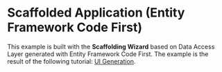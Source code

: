# Scaffolded Application (Entity Framework Code First)


This example is built with the **Scaffolding Wizard** based on Data Access Layer generated with Entity Framework Code First. The example is the result of the following tutorial: [UI Generation](https://documentation.devexpress.com/#WPF/CustomDocument115192).


